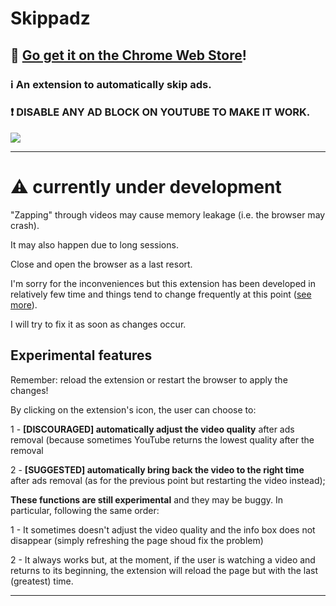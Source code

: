 # Skippadz
## 🛒 [Go get it on the Chrome Web Store](https://chrome.google.com/webstore/detail/skippadz/pkmpajhkphoigmebbjokepimpmfepjoa?hl=it)!


### ℹ️ An extension to automatically skip ads.

### ❗ DISABLE ANY AD BLOCK ON YOUTUBE TO MAKE IT WORK.


![](https://github.com/FrancescoDiCursi/Skippadz/blob/main/skippadz_preview.gif?raw=true)
____
# :warning: currently under development

"Zapping" through videos may cause memory leakage (i.e. the browser may crash).

It may also happen due to long sessions.

Close and open the browser as a last resort.

I'm sorry for the inconveniences but this extension has been developed in relatively few time and things tend to change frequently at this point ([see more](https://www.reddit.com/r/youtube/comments/15zs7f4/youtube_premium_required_is_youtube_becoming_the/)).

I will try to fix it as soon as changes occur. 

## Experimental features
Remember: reload the extension or restart the browser to apply the changes!

By clicking on the extension's icon, the user can choose to:

1 -  **[DISCOURAGED] automatically adjust the video quality** after ads removal (because sometimes YouTube returns the lowest quality after the removal

2 - **[SUGGESTED] automatically bring back the video to the right time** after ads removal (as for the previous point but restarting the video instead);

**These functions are still experimental** and they may be buggy. In particular, following the same order:

1 - It sometimes doesn't adjust the video quality and the info box does not disappear (simply refreshing the page shoud fix the problem)

2 - It always works but, at the moment, if the user is watching a video and returns to its beginning, the extension will reload the page but with the last (greatest) time.

____
